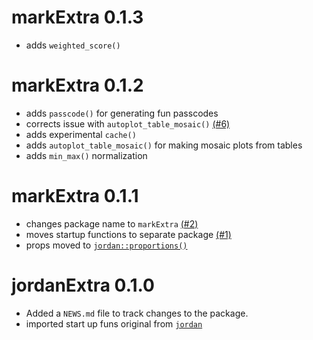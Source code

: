 # markExtra 0.1.3

* adds `weighted_score()`

# markExtra 0.1.2

* adds `passcode()` for generating fun passcodes
* corrects issue with `autoplot_table_mosaic()` [(#6)](github.com/jmbarbone/markExtra/issues/6)
* adds experimental `cache()`
* adds `autoplot_table_mosaic()` for making mosaic plots from tables
* adds `min_max()` normalization

# markExtra 0.1.1

* changes package name to `markExtra` [(#2)](github.com/jmbarbone/markExtra/issues/2)
* moves startup functions to separate package [(#1)](github.com/jmbarbone/markExtra/issues/1)
* props moved to [`jordan::proportions()`](https://github.com/jmbarbone/mark/blob/main/R/counts.R)

# jordanExtra 0.1.0

* Added a `NEWS.md` file to track changes to the package.
* imported start up funs original from [`jordan`](github.com/jmbarbone/mark)
